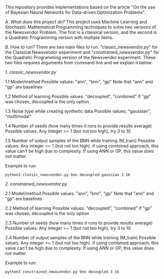 This repository provides implementations based on the article "On the use of Bayesian Neural Networks for Data-driven Optimization Problems".


*A. What does this project do?* This project uses Machine Learning and Stochastic Mathematical Programming techniques to solve two versions of the Newsvendor Problem. The first is a classical version, and the second is a Quadratic Programming version with multiple items.


*B. How to run?* There are two main files to run. "classic_newsvendor.py" for the Classical Newsvendor experiment and "constrained_newsvendor.py" for the Quadratic Programming version of the Newsvendor experiment. These two files requires arguments from command line and we explain it below:

 *1. classic_newsvendor.py*

 1.1 Model/method
    Possible values: "ann", "bnn", "gp"
    Note that "ann" and "gp" are baselines

 1.2 Method of learning
    Possible values: "decoupled", "combined"
    if "gp" was chosen, decoupled is the only option

 1.3 Noise type while creating synthetic data
    Possible values: "gaussian", "multimodal"

 1.4 Number of seeds (how many times it runs to provide results average)
    Possible values: Any integer >= 1 (but not too high), try 3 to 10

 1.5 Number of output samples of the BNN while training (M_train)
    Possible values: Any integer >= 1 (but not too high). if using combined approach, 
    this value can't be high due to complexity. If using ANN or GP, this value does not matter.

 Example to run:
 
    python3 classic_newsvendor.py bnn decoupled gaussian 3 16


 *2. constrained_newsvendor.py*

 2.1 Model/method
    Possible values: "ann", "bnn", "gp"
    Note that "ann" and "gp" are baselines

 2.2 Method of learning
    Possible values: "decoupled", "combined"
    if "gp" was chosen, decoupled is the only option

 2.3 Number of seeds (how many times it runs to provide results average)
    Possible values: Any integer >= 1 (but not too high), try 3 to 10

 2.4 Number of output samples of the BNN while training (M_train)
    Possible values: Any integer >= 1 (but not too high). if using combined approach, 
    this value can't be high due to complexity. If using ANN or GP, this value does not matter.

 Example to run:

    python3 constrained_newsvendor.py bnn decoupled 3 16